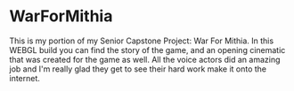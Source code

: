 # WarForMithia
This is my portion of my Senior Capstone Project: War For Mithia. In this WEBGL build you can find the story of the game, and an opening cinematic that was created for the game as well. All the voice actors did an amazing job and I'm really glad they get to see their hard work make it onto the internet.
